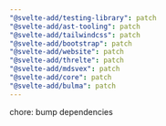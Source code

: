 ```yaml
---
"@svelte-add/testing-library": patch
"@svelte-add/ast-tooling": patch
"@svelte-add/tailwindcss": patch
"@svelte-add/bootstrap": patch
"@svelte-add/website": patch
"@svelte-add/threlte": patch
"@svelte-add/mdsvex": patch
"@svelte-add/core": patch
"@svelte-add/bulma": patch
---
```


chore: bump dependencies
